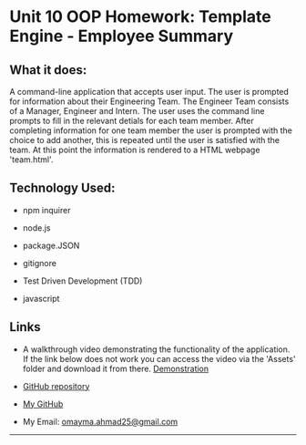 # Unit 10 OOP Homework: Template Engine - Employee Summary

## What it does:
A command-line application that accepts user input. The user is prompted for information about their Engineering Team. The Engineer Team consists of a Manager, Engineer and Intern. The user uses the command line prompts to fill in the relevant detials for each team member. After completing information for one team member the user is prompted with the choice to add another, this is repeated until the user is satisfied with the team. At this point the information is rendered to a HTML webpage 'team.html'. 


## Technology Used:
* npm inquirer

* node.js 

* package.JSON

* gitignore

* Test Driven Development (TDD) 

* javascript


## Links

* A walkthrough video demonstrating the functionality of the application. If the link below does not work you can access the video via the 'Assets' folder and download it from there.
[Demonstration](https://drive.google.com/file/d/1RSqazCsvCc74u2Au4DTwee9G3MN_Xn7u/view?usp=sharing)  

* [GitHub repository](https://github.com/omaymaahmad/week-10-template-engine) 


* [My GitHub](https://github.com/omaymaahmad)  

* My Email: <omayma.ahmad25@gmail.com>

---

